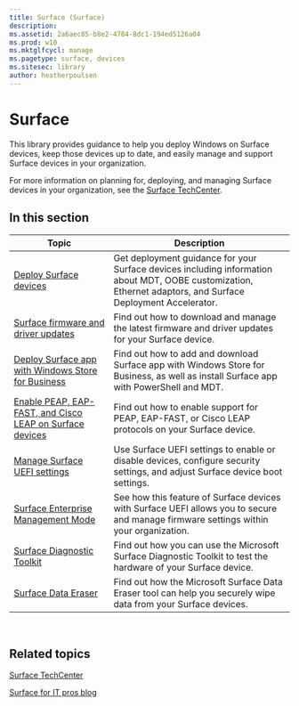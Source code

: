 ```yaml
---
title: Surface (Surface)
description: 
ms.assetid: 2a6aec85-b8e2-4784-8dc1-194ed5126a04
ms.prod: w10
ms.mktglfcycl: manage
ms.pagetype: surface, devices
ms.sitesec: library
author: heatherpoulsen
---
```


# Surface


This library provides guidance to help you deploy Windows on Surface devices, keep those devices up to date, and easily manage and support Surface devices in your organization.

For more information on planning for, deploying, and managing Surface devices in your organization, see the [Surface TechCenter](https://technet.microsoft.com/en-us/windows/surface).

## In this section

| Topic | Description |
| --- | --- |
| [Deploy Surface devices](deploy.md) | Get deployment guidance for your Surface devices including information about MDT, OOBE customization, Ethernet adaptors, and Surface Deployment Accelerator. |
| [Surface firmware and driver updates](update.md) | Find out how to download and manage the latest firmware and driver updates for your Surface device. |
| [Deploy Surface app with Windows Store for Business](deploy-surface-app-with-windows-store-for-business.md) | Find out how to add and download Surface app with Windows Store for Business, as well as install Surface app with PowerShell and MDT. |
| [Enable PEAP, EAP-FAST, and Cisco LEAP on Surface devices](enable-peap-eap-fast-and-cisco-leap-on-surface-devices.md) | Find out how to enable support for PEAP, EAP-FAST, or Cisco LEAP protocols on your Surface device. |
| [Manage Surface UEFI settings](manage-surface-uefi-settings.md) | Use Surface UEFI settings to enable or disable devices, configure security settings, and adjust Surface device boot settings. |
| [Surface Enterprise Management Mode](surface-enterprise-management-mode.md) | See how this feature of Surface devices with Surface UEFI allows you to secure and manage firmware settings within your organization. |
| [Surface Diagnostic Toolkit](surface-diagnostic-toolkit.md) | Find out how you can use the Microsoft Surface Diagnostic Toolkit to test the hardware of your Surface device. |
| [Surface Data Eraser](microsoft-surface-data-eraser.md) | Find out how the Microsoft Surface Data Eraser tool can help you securely wipe data from your Surface devices. |







 

## Related topics


[Surface TechCenter](https://technet.microsoft.com/windows/surface)

[Surface for IT pros blog](http://blogs.technet.com/b/surface/)

 

 






